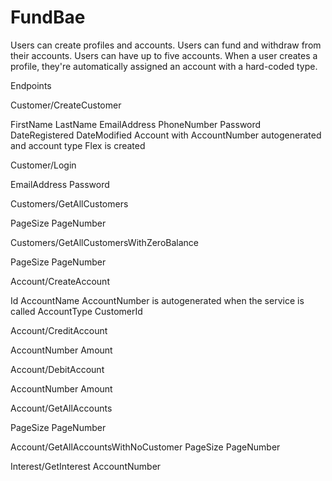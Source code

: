 # FundBae

Users can create profiles and accounts. 
Users can fund and withdraw from their accounts. 
Users can have up to five accounts. 
When a user creates a profile, they're automatically assigned an account with a hard-coded type.

Endpoints

Customer/CreateCustomer

FirstName
LastName
EmailAddress
PhoneNumber
Password
DateRegistered
DateModified
Account with AccountNumber autogenerated and account type Flex is created

Customer/Login

EmailAddress
Password


Customers/GetAllCustomers

PageSize
PageNumber

Customers/GetAllCustomersWithZeroBalance

PageSize
PageNumber


Account/CreateAccount

Id
AccountName
AccountNumber is autogenerated when the service is called
AccountType 
CustomerId


Account/CreditAccount

AccountNumber
Amount 

Account/DebitAccount

AccountNumber
Amount



Account/GetAllAccounts

PageSize
PageNumber

Account/GetAllAccountsWithNoCustomer
PageSize
PageNumber


Interest/GetInterest
AccountNumber

